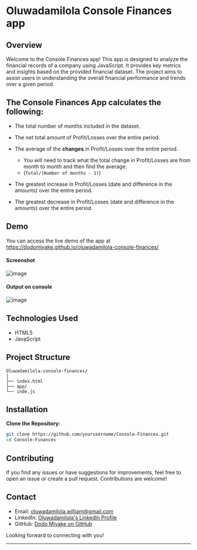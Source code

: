 # Oluwadamilola Console Finances app

## Overview

Welcome to the Console Finances app! This app is designed to analyze the financial records of a company using JavaScript. It provides key metrics and insights based on the provided financial dataset. The project aims to assist users in understanding the overall financial performance and trends over a given period.

## The Console Finances App calculates the following:

- The total number of months included in the dataset.

- The net total amount of Profit/Losses over the entire period.

- The average of the **changes** in Profit/Losses over the entire period.
  * You will need to track what the total change in Profit/Losses are from month to month and then find the average.
  * (`Total/(Number of months - 1)`)

* The greatest increase in Profit/Losses (date and difference in the amounts) over the entire period.

* The greatest decrease in Profit/Losses (date and difference in the amounts) over the entire period.

## Demo

You can access the live demo of the app at https://dodomiyake.github.io/oluwadamilola-console-finances/

#### Screenshot
![image](https://github.com/dodomiyake/oluwadamilola-console-finances/assets/70576110/8a8a726d-276c-45f1-8ca5-c5b32d819197)
#### Output on console
![image](https://github.com/dodomiyake/oluwadamilola-console-finances/assets/70576110/55f4cc78-1827-421b-b33d-ba4a0602ce71)


## Technologies Used

- HTML5  
- JavaScript

## Project Structure
```
Oluwadamilola-console-finances/
│
├── index.html
├── app/
└── inde.js
```

## Installation

**Clone the Repository:**
   ```bash
   git clone https://github.com/yourusername/Console-Finances.git
   cd Console-Finances
   ```

## Contributing

If you find any issues or have suggestions for improvements, feel free to open an issue or create a pull request. Contributions are welcome!

## Contact

- Email: [oluwadamilola.william@gmail.com](mailto:oluwadamilola.william@gmail.com)
- LinkedIn: [Oluwadamilola's LinkedIn Profile](https://www.linkedin.com/in/oluwadamilolaxajayi)
- GitHub: [Dodo Miyake on GitHub](https://github.com/dodomiyake)

Looking forward to connecting with you!

---
